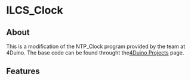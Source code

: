 # ILCS_Clock

## About
This is a modification of the NTP_Clock program provided by the team at 4Duino. The base code can be found throught the[4Duino Projects](http://www.4duino.com/ntp-clock/) page.

## Features